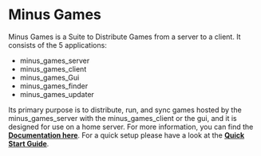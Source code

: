 # Minus Games

Minus Games is a Suite to Distribute Games from a server to a client. It consists of the 5 applications:

- minus_games_server
- minus_games_client
- minus_games_Gui
- minus_games_finder
- minus_games_updater

Its primary purpose is to distribute, run, and sync games hosted by the minus_games_server with the minus_games_client or the gui,
and it is designed for use on a home server.
For more information, you can find the **[Documentation here](https://accessory.github.io/minus_games_user_guide/)**. 
For a quick setup please have a look at the **[Quick Start Guide](https://accessory.github.io/minus_games_user_guide/quick_start/quick_start.html)**. 


